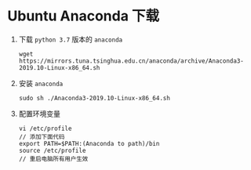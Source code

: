 # Ubuntu Anaconda 下载

1. 下载 `python 3.7` 版本的 `anaconda`

    ```shell
    wget https://mirrors.tuna.tsinghua.edu.cn/anaconda/archive/Anaconda3-2019.10-Linux-x86_64.sh
    ```

2. 安装 `anaconda`

    ```shell
    sudo sh ./Anaconda3-2019.10-Linux-x86_64.sh
    ```

3. 配置环境变量

    ```shell
    vi /etc/profile
    // 添加下面代码
    export PATH=$PATH:(Anaconda to path)/bin
    source /etc/profile
    // 重启电脑所有用户生效
    ```
